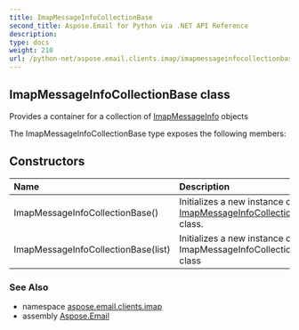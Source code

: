 ```yaml
---
title: ImapMessageInfoCollectionBase
second_title: Aspose.Email for Python via .NET API Reference
description: 
type: docs
weight: 210
url: /python-net/aspose.email.clients.imap/imapmessageinfocollectionbase/
---
```


## ImapMessageInfoCollectionBase class

Provides a container for a collection of [ImapMessageInfo](/email/python-net/aspose.email.clients.imap/imapmessageinfo/) objects

The ImapMessageInfoCollectionBase type exposes the following members:
## Constructors
| Name | Description |
| :- | :- |
|ImapMessageInfoCollectionBase()|Initializes a new instance of the [ImapMessageInfoCollectionBase](/email/python-net/aspose.email.clients.imap/imapmessageinfocollectionbase/) class.|
|ImapMessageInfoCollectionBase(list)|Initializes a new instance of the ImapMessageInfoCollectionBase class|

### See Also

* namespace [aspose.email.clients.imap](/email/python-net/aspose.email.clients.imap/)
* assembly [Aspose.Email](/email/python-net/)

